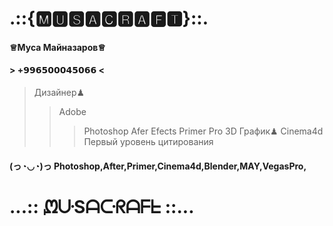 # .::{🅼🆄🆂🅰🅲🆁🅰🅵🆃}::.
#### ♕Муса Майназаров♕
#### > +𝟵𝟵𝟲𝟱𝟬𝟬𝟬𝟰𝟱𝟬𝟲𝟲 < ####
> Дизайнер♟
>> Adobe
>>> Photoshop
>>> Afer Efects
>>> Primer Pro
> 3D График♟
>> Cinema4d
> Первый уровень цитирования
#### (っ◔◡◔)っ Photoshop,After,Primer,Cinema4d,Blender,MAY,VegasPro, 
#### 
# ...:: ᘻᑘSᗩᑢᖇᗩᖴᖶ ::...
